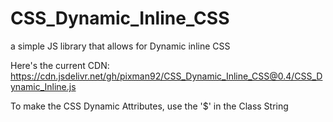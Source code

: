 # CSS_Dynamic_Inline_CSS
a simple JS library that allows for Dynamic inline CSS 

Here's the current CDN:
https://cdn.jsdelivr.net/gh/pixman92/CSS_Dynamic_Inline_CSS@0.4/CSS_Dynamic_Inline.js

To make the CSS Dynamic Attributes, use the '$' in the Class String


